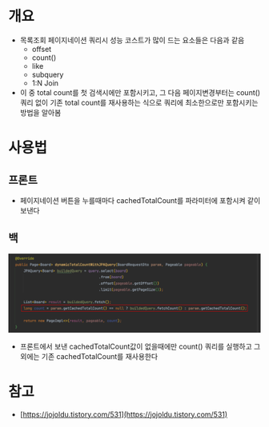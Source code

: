 # 개요

- 목록조회 페이지네이션 쿼리시 성능 코스트가 많이 드는 요소들은 다음과 같음
    - offset
    - count()
    - like
    - subquery
    - 1:N Join
- 이 중 total count를 첫 검색시에만 포함시키고, 그 다음 페이지변경부터는 count() 쿼리 없이 기존 total count를 재사용하는 식으로 쿼리에 최소한으로만 포함시키는 방법을 알아봄

# 사용법

## 프론트

- 페이지네이션 버튼을 누를때마다 cachedTotalCount를 파라미터에 포함시켜 같이 보낸다

## 백

![img.png](img.png)

- 프론트에서 보낸 cachedTotalCount값이 없을때에만 count() 쿼리를 실행하고 그 외에는 기존 cachedTotalCount를 재사용한다

# 참고

- [https://jojoldu.tistory.com/531](https://jojoldu.tistory.com/531)